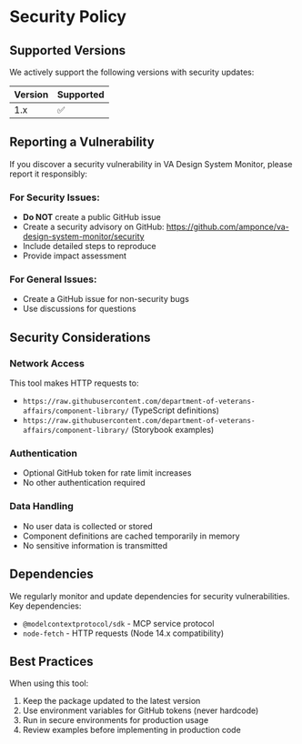 # Security Policy

## Supported Versions

We actively support the following versions with security updates:

| Version | Supported          |
| ------- | ------------------ |
| 1.x     | :white_check_mark: |

## Reporting a Vulnerability

If you discover a security vulnerability in VA Design System Monitor, please report it responsibly:

### For Security Issues:
- **Do NOT** create a public GitHub issue
- Create a security advisory on GitHub: https://github.com/amponce/va-design-system-monitor/security
- Include detailed steps to reproduce
- Provide impact assessment

### For General Issues:
- Create a GitHub issue for non-security bugs
- Use discussions for questions

## Security Considerations

### Network Access
This tool makes HTTP requests to:
- `https://raw.githubusercontent.com/department-of-veterans-affairs/component-library/` (TypeScript definitions)
- `https://raw.githubusercontent.com/department-of-veterans-affairs/component-library/` (Storybook examples)

### Authentication
- Optional GitHub token for rate limit increases
- No other authentication required

### Data Handling
- No user data is collected or stored
- Component definitions are cached temporarily in memory
- No sensitive information is transmitted

## Dependencies

We regularly monitor and update dependencies for security vulnerabilities. Key dependencies:
- `@modelcontextprotocol/sdk` - MCP service protocol
- `node-fetch` - HTTP requests (Node 14.x compatibility)

## Best Practices

When using this tool:
1. Keep the package updated to the latest version
2. Use environment variables for GitHub tokens (never hardcode)
3. Run in secure environments for production usage
4. Review examples before implementing in production code 